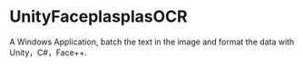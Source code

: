 # UnityFaceplasplasOCR
A Windows Application, batch the text in the image and format the data with Unity，C#，Face++.
